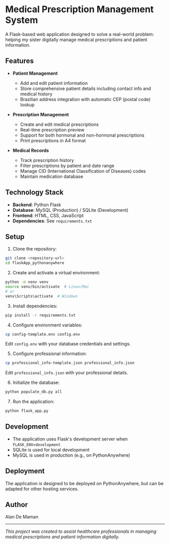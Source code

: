 # Medical Prescription Management System

A Flask-based web application designed to solve a real-world problem: helping my sister digitally manage medical prescriptions and patient information.

## Features

- **Patient Management**
  - Add and edit patient information
  - Store comprehensive patient details including contact info and medical history
  - Brazilian address integration with automatic CEP (postal code) lookup

- **Prescription Management**
  - Create and edit medical prescriptions
  - Real-time prescription preview
  - Support for both hormonal and non-hormonal prescriptions
  - Print prescriptions in A4 format

- **Medical Records**
  - Track prescription history
  - Filter prescriptions by patient and date range
  - Manage CID (International Classification of Diseases) codes
  - Maintain medication database

## Technology Stack

- **Backend**: Python Flask
- **Database**: MySQL (Production) / SQLite (Development)
- **Frontend**: HTML, CSS, JavaScript
- **Dependencies**: See `requirements.txt`

## Setup

1. Clone the repository:
```bash
git clone <repository-url>
cd flaskApp_pythonanywhere
```

2. Create and activate a virtual environment:
```bash
python -m venv venv
source venv/bin/activate  # Linux/Mac
# or
venv\Scripts\activate  # Windows
```

3. Install dependencies:
```bash
pip install -r requirements.txt
```

4. Configure environment variables:
```bash
cp config-template.env config.env
```
Edit `config.env` with your database credentials and settings.

5. Configure professional information:
```bash
cp professional_info-template.json professional_info.json
```
Edit `professional_info.json` with your professional details.

6. Initialize the database:
```bash
python populate_db.py all
```

7. Run the application:
```bash
python flask_app.py
```

## Development

- The application uses Flask's development server when `FLASK_ENV=development`
- SQLite is used for local development
- MySQL is used in production (e.g., on PythonAnywhere)

## Deployment

The application is designed to be deployed on PythonAnywhere, but can be adapted for other hosting services.

## Author

Alan De Maman

---
*This project was created to assist healthcare professionals in managing medical prescriptions and patient information digitally.*
